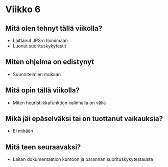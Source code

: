 # Viikko 6

## Mitä olen tehnyt tällä viikolla?
* Laittanut JPS:n toimimaan
* Luonut suorituskykytestit

## Miten ohjelma on edistynyt
* Suunnitelmien mukaan

## Mitä opin tällä viikolla?
* Miten heuristiikkafunktion valinnalla on väliä 

## Mikä jäi epäselväksi tai on tuottanut vaikauksia?
* Ei mikään

## Mitä teen seuraavaksi?
* Laitan dokumentaation kuntoon ja parannan suorituskykytestausta